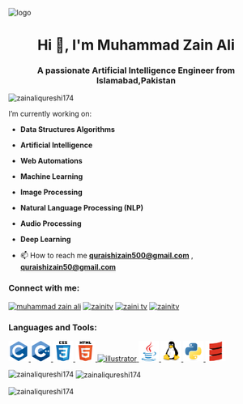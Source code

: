 ![logo](https://github.com/zainaliqureshi174/zainaliqureshi174/blob/main/MyGithubBanner.png)

<h1 align="center">Hi 👋, I'm Muhammad Zain Ali</h1>
<h3 align="center">A passionate Artificial Intelligence Engineer from Islamabad,Pakistan</h3>

<p align="right" alt="coding" width="400"src="https://www.youtube.com/redirect?event=video_description&redir_token=QUFFLUhqbGRndnhzVktFRHVoY2g2d2VtaGwzUFFMYkRXQXxBQ3Jtc0trMlh0dTlac0xLTFdBRXpYbHAwR1dCMS1TTXI4NjRfaTNaOVpKRDlsdXpLWlpkeHI5c3RGeE43M1lZWHlJYjRmMTlmbHBhci13OVcwZFhkclhfcERITDFBT21SX3lhOWUtZC1GNjF5SUNNYmtvLXhvUQ&q=https%3A%2F%2Fuser-images.githubusercontent.com%2F55389276%2F140866485-8fb1c876-9a8f-4d6a-98dc-08c4981eaf70.gif&v=HD4cnRuSGN0"></p>

<p align="left"> <img src="https://komarev.com/ghpvc/?username=zainaliqureshi174&label=Profile%20views&color=0e75b6&style=flat" alt="zainaliqureshi174" /> </p>

I’m currently working on:
- **Data Structures Algorithms**

- **Artificial Intelligence**

- **Web Automations**

- **Machine Learning**

- **Image Processing**

- **Natural Language Processing (NLP)**

- **Audio Processing**

- **Deep Learning**

- 📫 How to reach me **quraishizain500@gmail.com** , **quraishizain50@gmail.com**

<h3 align="left">Connect with me:</h3>
<p align="left">
<a href="https://linkedin.com/in/muhammad zain ali" target="blank"><img align="center" src="https://raw.githubusercontent.com/rahuldkjain/github-profile-readme-generator/master/src/images/icons/Social/linked-in-alt.svg" alt="muhammad zain ali" height="30" width="40" /></a>
<a href="https://instagram.com/zainitv" target="blank"><img align="center" src="https://raw.githubusercontent.com/rahuldkjain/github-profile-readme-generator/master/src/images/icons/Social/instagram.svg" alt="zainitv" height="30" width="40" /></a>
<a href="https://www.youtube.com/c/zaini tv" target="blank"><img align="center" src="https://raw.githubusercontent.com/rahuldkjain/github-profile-readme-generator/master/src/images/icons/Social/youtube.svg" alt="zaini tv" height="30" width="40" /></a>
<a href="https://www.leetcode.com/zainitv" target="blank"><img align="center" src="https://raw.githubusercontent.com/rahuldkjain/github-profile-readme-generator/master/src/images/icons/Social/leet-code.svg" alt="zainitv" height="30" width="40" /></a>
</p>

<h3 align="left">Languages and Tools:</h3>
<p align="left"> <a href="https://www.cprogramming.com/" target="_blank" rel="noreferrer"> <img src="https://raw.githubusercontent.com/devicons/devicon/master/icons/c/c-original.svg" alt="c" width="40" height="40"/> </a> <a href="https://www.w3schools.com/cpp/" target="_blank" rel="noreferrer"> <img src="https://raw.githubusercontent.com/devicons/devicon/master/icons/cplusplus/cplusplus-original.svg" alt="cplusplus" width="40" height="40"/> </a> <a href="https://www.w3schools.com/css/" target="_blank" rel="noreferrer"> <img src="https://raw.githubusercontent.com/devicons/devicon/master/icons/css3/css3-original-wordmark.svg" alt="css3" width="40" height="40"/> </a> <a href="https://www.w3.org/html/" target="_blank" rel="noreferrer"> <img src="https://raw.githubusercontent.com/devicons/devicon/master/icons/html5/html5-original-wordmark.svg" alt="html5" width="40" height="40"/> </a> <a href="https://www.adobe.com/in/products/illustrator.html" target="_blank" rel="noreferrer"> <img src="https://www.vectorlogo.zone/logos/adobe_illustrator/adobe_illustrator-icon.svg" alt="illustrator" width="40" height="40"/> </a> <a href="https://www.java.com" target="_blank" rel="noreferrer"> <img src="https://raw.githubusercontent.com/devicons/devicon/master/icons/java/java-original.svg" alt="java" width="40" height="40"/> </a> <a href="https://www.linux.org/" target="_blank" rel="noreferrer"> <img src="https://raw.githubusercontent.com/devicons/devicon/master/icons/linux/linux-original.svg" alt="linux" width="40" height="40"/> </a> <a href="https://www.python.org" target="_blank" rel="noreferrer"> <img src="https://raw.githubusercontent.com/devicons/devicon/master/icons/python/python-original.svg" alt="python" width="40" height="40"/> </a> <a href="https://www.scala-lang.org" target="_blank" rel="noreferrer"> <img src="https://raw.githubusercontent.com/devicons/devicon/master/icons/scala/scala-original.svg" alt="scala" width="40" height="40"/> </a> </p>

<p><img align="left" src="https://github-readme-stats.vercel.app/api/top-langs?username=zainaliqureshi174&show_icons=true&locale=en&layout=compact" alt="zainaliqureshi174" /></p>

<p>&nbsp;<img align="center" src="https://github-readme-stats.vercel.app/api?username=zainaliqureshi174&show_icons=true&locale=en" alt="zainaliqureshi174" /></p>

<p><img align="center" src="https://github-readme-streak-stats.herokuapp.com/?user=zainaliqureshi174&" alt="zainaliqureshi174" /></p>
